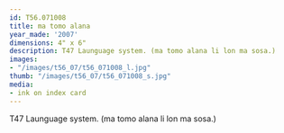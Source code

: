 ```yaml
---
id: T56.071008
title: ma tomo alana
year_made: '2007'
dimensions: 4" x 6"
description: T47 Launguage system. (ma tomo alana li lon ma sosa.)
images:
- "/images/t56_07/t56_071008_l.jpg"
thumb: "/images/t56_07/t56_071008_s.jpg"
media:
- ink on index card
---
```


T47 Launguage system. (ma tomo alana li lon ma sosa.)
